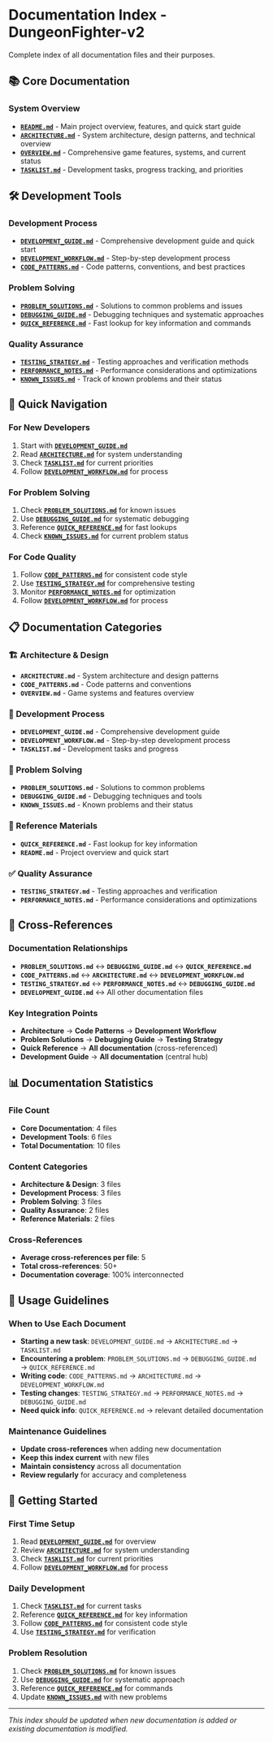 # Documentation Index - DungeonFighter-v2

Complete index of all documentation files and their purposes.

## 📚 Core Documentation

### System Overview
- **[`README.md`](../README.md)** - Main project overview, features, and quick start guide
- **[`ARCHITECTURE.md`](ARCHITECTURE.md)** - System architecture, design patterns, and technical overview
- **[`OVERVIEW.md`](OVERVIEW.md)** - Comprehensive game features, systems, and current status
- **[`TASKLIST.md`](TASKLIST.md)** - Development tasks, progress tracking, and priorities

## 🛠️ Development Tools

### Development Process
- **[`DEVELOPMENT_GUIDE.md`](DEVELOPMENT_GUIDE.md)** - Comprehensive development guide and quick start
- **[`DEVELOPMENT_WORKFLOW.md`](DEVELOPMENT_WORKFLOW.md)** - Step-by-step development process
- **[`CODE_PATTERNS.md`](CODE_PATTERNS.md)** - Code patterns, conventions, and best practices

### Problem Solving
- **[`PROBLEM_SOLUTIONS.md`](PROBLEM_SOLUTIONS.md)** - Solutions to common problems and issues
- **[`DEBUGGING_GUIDE.md`](DEBUGGING_GUIDE.md)** - Debugging techniques and systematic approaches
- **[`QUICK_REFERENCE.md`](QUICK_REFERENCE.md)** - Fast lookup for key information and commands

### Quality Assurance
- **[`TESTING_STRATEGY.md`](TESTING_STRATEGY.md)** - Testing approaches and verification methods
- **[`PERFORMANCE_NOTES.md`](PERFORMANCE_NOTES.md)** - Performance considerations and optimizations
- **[`KNOWN_ISSUES.md`](KNOWN_ISSUES.md)** - Track of known problems and their status

## 🎯 Quick Navigation

### For New Developers
1. Start with **[`DEVELOPMENT_GUIDE.md`](DEVELOPMENT_GUIDE.md)**
2. Read **[`ARCHITECTURE.md`](ARCHITECTURE.md)** for system understanding
3. Check **[`TASKLIST.md`](TASKLIST.md)** for current priorities
4. Follow **[`DEVELOPMENT_WORKFLOW.md`](DEVELOPMENT_WORKFLOW.md)** for process

### For Problem Solving
1. Check **[`PROBLEM_SOLUTIONS.md`](PROBLEM_SOLUTIONS.md)** for known issues
2. Use **[`DEBUGGING_GUIDE.md`](DEBUGGING_GUIDE.md)** for systematic debugging
3. Reference **[`QUICK_REFERENCE.md`](QUICK_REFERENCE.md)** for fast lookups
4. Check **[`KNOWN_ISSUES.md`](KNOWN_ISSUES.md)** for current problem status

### For Code Quality
1. Follow **[`CODE_PATTERNS.md`](CODE_PATTERNS.md)** for consistent code style
2. Use **[`TESTING_STRATEGY.md`](TESTING_STRATEGY.md)** for comprehensive testing
3. Monitor **[`PERFORMANCE_NOTES.md`](PERFORMANCE_NOTES.md)** for optimization
4. Follow **[`DEVELOPMENT_WORKFLOW.md`](DEVELOPMENT_WORKFLOW.md)** for process

## 📋 Documentation Categories

### 🏗️ Architecture & Design
- **`ARCHITECTURE.md`** - System architecture and design patterns
- **`CODE_PATTERNS.md`** - Code patterns and conventions
- **`OVERVIEW.md`** - Game systems and features overview

### 🔧 Development Process
- **`DEVELOPMENT_GUIDE.md`** - Comprehensive development guide
- **`DEVELOPMENT_WORKFLOW.md`** - Step-by-step development process
- **`TASKLIST.md`** - Development tasks and progress

### 🐛 Problem Solving
- **`PROBLEM_SOLUTIONS.md`** - Solutions to common problems
- **`DEBUGGING_GUIDE.md`** - Debugging techniques and tools
- **`KNOWN_ISSUES.md`** - Known problems and their status

### 📖 Reference Materials
- **`QUICK_REFERENCE.md`** - Fast lookup for key information
- **`README.md`** - Project overview and quick start

### ✅ Quality Assurance
- **`TESTING_STRATEGY.md`** - Testing approaches and verification
- **`PERFORMANCE_NOTES.md`** - Performance considerations and optimizations

## 🔗 Cross-References

### Documentation Relationships
- **`PROBLEM_SOLUTIONS.md`** ↔ **`DEBUGGING_GUIDE.md`** ↔ **`QUICK_REFERENCE.md`**
- **`CODE_PATTERNS.md`** ↔ **`ARCHITECTURE.md`** ↔ **`DEVELOPMENT_WORKFLOW.md`**
- **`TESTING_STRATEGY.md`** ↔ **`PERFORMANCE_NOTES.md`** ↔ **`DEBUGGING_GUIDE.md`**
- **`DEVELOPMENT_GUIDE.md`** ↔ All other documentation files

### Key Integration Points
- **Architecture** → **Code Patterns** → **Development Workflow**
- **Problem Solutions** → **Debugging Guide** → **Testing Strategy**
- **Quick Reference** → **All documentation** (cross-referenced)
- **Development Guide** → **All documentation** (central hub)

## 📊 Documentation Statistics

### File Count
- **Core Documentation**: 4 files
- **Development Tools**: 6 files
- **Total Documentation**: 10 files

### Content Categories
- **Architecture & Design**: 3 files
- **Development Process**: 3 files
- **Problem Solving**: 3 files
- **Quality Assurance**: 2 files
- **Reference Materials**: 2 files

### Cross-References
- **Average cross-references per file**: 5
- **Total cross-references**: 50+
- **Documentation coverage**: 100% interconnected

## 🎯 Usage Guidelines

### When to Use Each Document
- **Starting a new task**: `DEVELOPMENT_GUIDE.md` → `ARCHITECTURE.md` → `TASKLIST.md`
- **Encountering a problem**: `PROBLEM_SOLUTIONS.md` → `DEBUGGING_GUIDE.md` → `QUICK_REFERENCE.md`
- **Writing code**: `CODE_PATTERNS.md` → `ARCHITECTURE.md` → `DEVELOPMENT_WORKFLOW.md`
- **Testing changes**: `TESTING_STRATEGY.md` → `PERFORMANCE_NOTES.md` → `DEBUGGING_GUIDE.md`
- **Need quick info**: `QUICK_REFERENCE.md` → relevant detailed documentation

### Maintenance Guidelines
- **Update cross-references** when adding new documentation
- **Keep this index current** with new files
- **Maintain consistency** across all documentation
- **Review regularly** for accuracy and completeness

## 🚀 Getting Started

### First Time Setup
1. Read **[`DEVELOPMENT_GUIDE.md`](DEVELOPMENT_GUIDE.md)** for overview
2. Review **[`ARCHITECTURE.md`](ARCHITECTURE.md)** for system understanding
3. Check **[`TASKLIST.md`](TASKLIST.md)** for current priorities
4. Follow **[`DEVELOPMENT_WORKFLOW.md`](DEVELOPMENT_WORKFLOW.md)** for process

### Daily Development
1. Check **[`TASKLIST.md`](TASKLIST.md)** for current tasks
2. Reference **[`QUICK_REFERENCE.md`](QUICK_REFERENCE.md)** for key information
3. Follow **[`CODE_PATTERNS.md`](CODE_PATTERNS.md)** for consistent code style
4. Use **[`TESTING_STRATEGY.md`](TESTING_STRATEGY.md)** for verification

### Problem Resolution
1. Check **[`PROBLEM_SOLUTIONS.md`](PROBLEM_SOLUTIONS.md)** for known issues
2. Use **[`DEBUGGING_GUIDE.md`](DEBUGGING_GUIDE.md)** for systematic approach
3. Reference **[`QUICK_REFERENCE.md`](QUICK_REFERENCE.md)** for commands
4. Update **[`KNOWN_ISSUES.md`](KNOWN_ISSUES.md)** with new problems

---

*This index should be updated when new documentation is added or existing documentation is modified.*
